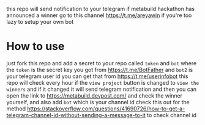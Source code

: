 this repo will send notification to your telegram if metabuild hackathon has announced a winner go to this channel https://t.me/areyawin if you're too lazy to setup your own bot

# How to use 

just fork this repo and add a secret to your repo called `token` and `bot`
where the `token` is the secret key you got from https://t.me/BotFather
and `bot2` is your telegram user id you can get that from https://t.me/userinfobot
this repo will check every hour if the `view project` button is changed to `view the winners` and if it changed it will send telegram notification and then 
you can open the link to https://metabuild.devpost.com/ and check the winner yourself, and also add `bot` which is your channel id check this out for the method https://stackoverflow.com/questions/41690726/how-to-get-a-telegram-channel-id-without-sending-a-message-to-it to check channel id





